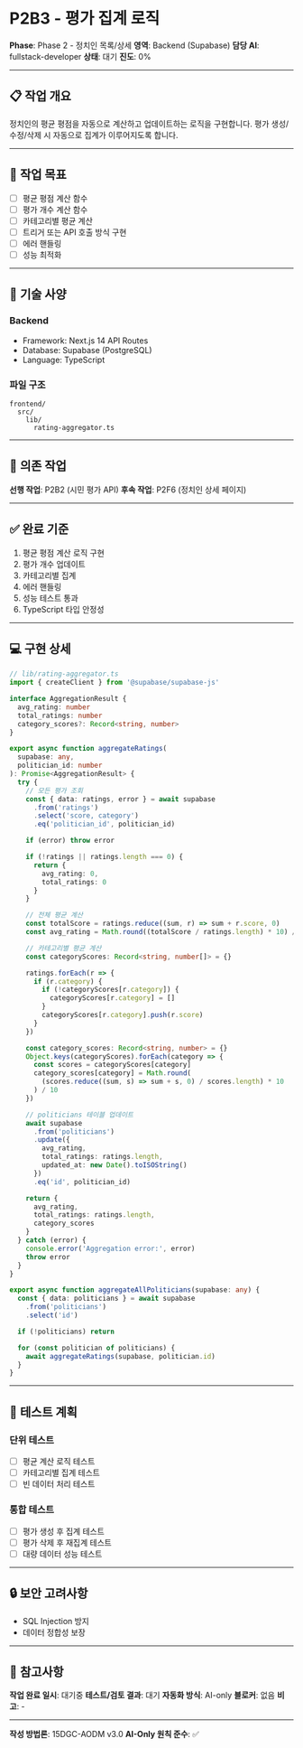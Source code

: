 # P2B3 - 평가 집계 로직

**Phase**: Phase 2 - 정치인 목록/상세
**영역**: Backend (Supabase)
**담당 AI**: fullstack-developer
**상태**: 대기
**진도**: 0%

---

## 📋 작업 개요

정치인의 평균 평점을 자동으로 계산하고 업데이트하는 로직을 구현합니다. 평가 생성/수정/삭제 시 자동으로 집계가 이루어지도록 합니다.

---

## 🎯 작업 목표

- [ ] 평균 평점 계산 함수
- [ ] 평가 개수 계산 함수
- [ ] 카테고리별 평균 계산
- [ ] 트리거 또는 API 호출 방식 구현
- [ ] 에러 핸들링
- [ ] 성능 최적화

---

## 📐 기술 사양

### Backend
- Framework: Next.js 14 API Routes
- Database: Supabase (PostgreSQL)
- Language: TypeScript

### 파일 구조
```
frontend/
  src/
    lib/
      rating-aggregator.ts
```

---

## 🔗 의존 작업

**선행 작업**: P2B2 (시민 평가 API)
**후속 작업**: P2F6 (정치인 상세 페이지)

---

## ✅ 완료 기준

1. 평균 평점 계산 로직 구현
2. 평가 개수 업데이트
3. 카테고리별 집계
4. 에러 핸들링
5. 성능 테스트 통과
6. TypeScript 타입 안정성

---

## 💻 구현 상세

```typescript
// lib/rating-aggregator.ts
import { createClient } from '@supabase/supabase-js'

interface AggregationResult {
  avg_rating: number
  total_ratings: number
  category_scores?: Record<string, number>
}

export async function aggregateRatings(
  supabase: any,
  politician_id: number
): Promise<AggregationResult> {
  try {
    // 모든 평가 조회
    const { data: ratings, error } = await supabase
      .from('ratings')
      .select('score, category')
      .eq('politician_id', politician_id)

    if (error) throw error

    if (!ratings || ratings.length === 0) {
      return {
        avg_rating: 0,
        total_ratings: 0
      }
    }

    // 전체 평균 계산
    const totalScore = ratings.reduce((sum, r) => sum + r.score, 0)
    const avg_rating = Math.round((totalScore / ratings.length) * 10) / 10

    // 카테고리별 평균 계산
    const categoryScores: Record<string, number[]> = {}

    ratings.forEach(r => {
      if (r.category) {
        if (!categoryScores[r.category]) {
          categoryScores[r.category] = []
        }
        categoryScores[r.category].push(r.score)
      }
    })

    const category_scores: Record<string, number> = {}
    Object.keys(categoryScores).forEach(category => {
      const scores = categoryScores[category]
      category_scores[category] = Math.round(
        (scores.reduce((sum, s) => sum + s, 0) / scores.length) * 10
      ) / 10
    })

    // politicians 테이블 업데이트
    await supabase
      .from('politicians')
      .update({
        avg_rating,
        total_ratings: ratings.length,
        updated_at: new Date().toISOString()
      })
      .eq('id', politician_id)

    return {
      avg_rating,
      total_ratings: ratings.length,
      category_scores
    }
  } catch (error) {
    console.error('Aggregation error:', error)
    throw error
  }
}

export async function aggregateAllPoliticians(supabase: any) {
  const { data: politicians } = await supabase
    .from('politicians')
    .select('id')

  if (!politicians) return

  for (const politician of politicians) {
    await aggregateRatings(supabase, politician.id)
  }
}
```

---

## 📝 테스트 계획

### 단위 테스트
- [ ] 평균 계산 로직 테스트
- [ ] 카테고리별 집계 테스트
- [ ] 빈 데이터 처리 테스트

### 통합 테스트
- [ ] 평가 생성 후 집계 테스트
- [ ] 평가 삭제 후 재집계 테스트
- [ ] 대량 데이터 성능 테스트

---

## 🔒 보안 고려사항

- SQL Injection 방지
- 데이터 정합성 보장

---

## 📌 참고사항

**작업 완료 일시**: 대기중
**테스트/검토 결과**: 대기
**자동화 방식**: AI-only
**블로커**: 없음
**비고**: -

---

**작성 방법론**: 15DGC-AODM v3.0
**AI-Only 원칙 준수**: ✅
